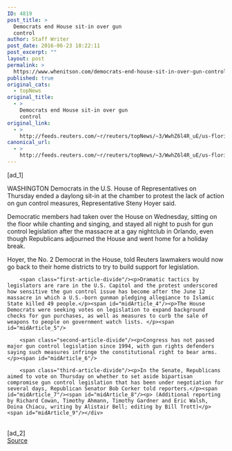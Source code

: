 ```yaml
---
ID: 4819
post_title: >
  Democrats end House sit-in over gun
  control
author: Staff Writer
post_date: 2016-06-23 18:22:11
post_excerpt: ""
layout: post
permalink: >
  https://www.whenitson.com/democrats-end-house-sit-in-over-gun-control/
published: true
original_cats:
  - topNews
original_title:
  - >
    Democrats end House sit-in over gun
    control
original_link:
  - >
    http://feeds.reuters.com/~r/reuters/topNews/~3/WwhZ6l4R_uE/us-florida-shooting-guns-sitin-idUSKCN0Z91ZS
canonical_url:
  - >
    http://feeds.reuters.com/~r/reuters/topNews/~3/WwhZ6l4R_uE/us-florida-shooting-guns-sitin-idUSKCN0Z91ZS
---
```

 [ad_1]
<br><div id="articleText">
<span id="midArticle_start"/>

<span id="midArticle_0"/><span class="focusParagraph" readability="4"><p><span class="articleLocation">WASHINGTON</span> Democrats in the U.S. House of Representatives on Thursday ended a daylong sit-in at the chamber to protest the lack of action on gun control measures, Representative Steny Hoyer said.</p></span><span id="midArticle_1"/><p>Democratic members had taken over the House on Wednesday, sitting on the floor while chanting and singing, and stayed all night to push for gun control legislation after the massacre at a gay nightclub in Orlando, even though Republicans adjourned the House and went home for a holiday break.</p><span id="midArticle_2"/><p>Hoyer, the No. 2 Democrat in the House, told Reuters lawmakers would now go back to their home districts to try to build support for legislation.</p><span id="midArticle_3"/>
        
        <span class="first-article-divide"/><p>Dramatic tactics by legislators are rare in the U.S. Capitol and the protest underscored how sensitive the gun control issue has become after the June 12 massacre in which a U.S.-born gunman pledging allegiance to Islamic State killed 49 people.</p><span id="midArticle_4"/><p>The House Democrats were seeking votes on legislation to expand background checks for gun purchases, as well as measures to curb the sale of weapons to people on government watch lists. </p><span id="midArticle_5"/>
        
        <span class="second-article-divide"/><p>Congress has not passed major gun control legislation since 1994, with gun rights defenders saying such measures infringe the constitutional right to bear arms.</p><span id="midArticle_6"/>
        
        <span class="third-article-divide"/><p>In the Senate, Republicans aimed to vote on Thursday on whether to set aside bipartisan compromise gun control legislation that has been under negotiation for several days, Republican Senator Bob Corker told reporters.</p><span id="midArticle_7"/><span id="midArticle_8"/><p> (Additional reporting by Richard Cowan, Timothy Ahmann, Timothy Gardner and Eric Walsh, Doina Chiacu, writing by Alistair Bell; editing by Bill Trott)</p><span id="midArticle_9"/></div>
<br>[ad_2]
<br><a href="http://feeds.reuters.com/~r/reuters/topNews/~3/WwhZ6l4R_uE/us-florida-shooting-guns-sitin-idUSKCN0Z91ZS">Source </a>